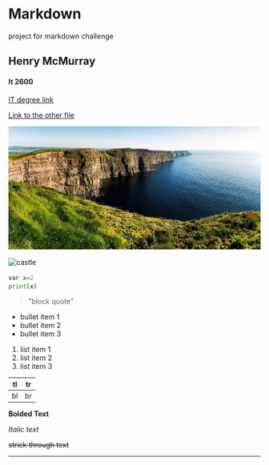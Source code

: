 # Markdown
project for markdown challenge

## Henry McMurray
#### It 2600

[IT degree link](https://engineering.missouri.edu/academics/it/it-degrees/bs-it/)

[Link to the other file]()

![ireland](ireland.jpg)

![castle](https://en.wikipedia.org/wiki/File:Trim_Castle_6.jpg)

```python
var x=2
print(x)
```
>"block quote"

- bullet item 1
- bullet item 2
- bullet item 3


1. list item 1
2. list item 2
3. list item 3

| tl  |tr   |
|---|---|
| bl  |br   |

**Bolded Text**

*Italic text*

~~strick through text~~

---
